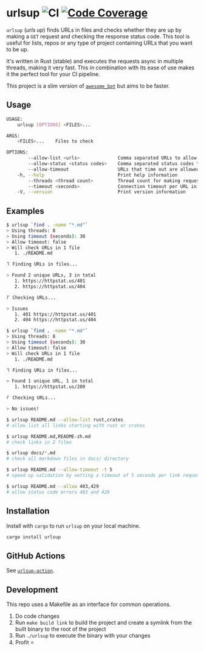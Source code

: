 # urlsup ![CI][build_badge] [![Code Coverage][coverage_badge]][coverage_report]

`urlsup` (_urls up_) finds URLs in files and checks whether they are up by
making a `GET` request and checking the response status code. This tool is
useful for lists, repos or any type of project containing URLs that you want to
be up.

It's written in Rust (stable) and executes the requests async in multiple
threads, making it very fast. This in combination with its ease of use makes
it the perfect tool for your CI pipeline.

This project is a slim version of
[`awesome_bot`](https://github.com/dkhamsing/awesome_bot) but aims to be faster.

## Usage
```bash
USAGE:
    urlsup [OPTIONS] <FILES>...

ARGS:
    <FILES>...    Files to check

OPTIONS:
        --allow-list <urls>              Comma separated URLs to allow being non-OK
        --allow-status <status codes>    Comma separated status codes to allow
        --allow-timeout                  URLs that time out are allowed
    -h, --help                           Print help information
        --threads <thread count>         Thread count for making requests (default: CPU core count)
        --timeout <seconds>              Connection timeout per URL in seconds (default: 30)
    -V, --version                        Print version information
```

## Examples
```bash
$ urlsup `find . -name "*.md"`
> Using threads: 8
> Using timeout (seconds): 30
> Allow timeout: false
> Will check URLs in 1 file
   1. ./README.md

⠹ Finding URLs in files...

> Found 2 unique URLs, 3 in total
   1. https://httpstat.us/401
   2. https://httpstat.us/404

⠏ Checking URLs...

> Issues
   1. 401 https://httpstat.us/401
   2. 404 https://httpstat.us/404
```

```bash
$ urlsup `find . -name "*.md"`
> Using threads: 8
> Using timeout (seconds): 30
> Allow timeout: false
> Will check URLs in 1 file
   1. ./README.md

⠹ Finding URLs in files...

> Found 1 unique URL, 1 in total
   1. https://httpstat.us/200

⠏ Checking URLs...

> No issues!
```

```bash
$ urlsup README.md --allow-list rust,crates
# allow list all links starting with rust or crates

$ urlsup README.md,README-zh.md
# check links in 2 files

$ urlsup docs/*.md
# check all markdown files in docs/ directory

$ urlsup README.md --allow-timeout -t 5
# speed up validation by setting a timeout of 5 seconds per link request and allowing timeouts

$ urlsup README.md --allow 403,429
# allow status code errors 403 and 429
```

## Installation

Install with `cargo` to run `urlsup` on your local machine.

```bash
cargo install urlsup
```

## GitHub Actions

See [`urlsup-action`](https://github.com/simeg/urlsup-action).

## Development

This repo uses a Makefile as an interface for common operations.

1) Do code changes
2) Run `make build link` to build the project and create a symlink from the built binary to the root
   of the project
3) Run `./urlsup` to execute the binary with your changes
4) Profit :star:

[build_badge]: https://github.com/simeg/urlsup/workflows/CI/badge.svg
[coverage_badge]: https://codecov.io/gh/simeg/urlsup/branch/master/graph/badge.svg?token=2bsQKkD1zg
[coverage_report]: https://codecov.io/gh/simeg/urlsup/branch/master
